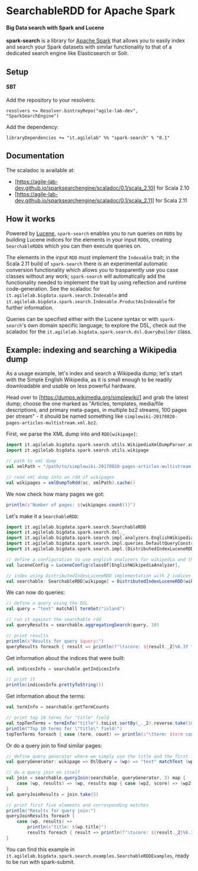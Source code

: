 # SearchableRDD for Apache Spark
#### Big Data search with Spark and Lucene

**spark-search** is a library for [Apache Spark](http://spark.apache.org/) that allows you to easily index and search your Spark datasets with similar functionality to that of a dedicated search engine like Elasticsearch or Solr.

## Setup

#### SBT

Add the repository to your resolvers:

```sbtshell
resolvers += Resolver.bintrayRepo("agile-lab-dev", "SparkSearchEngine")
```

Add the dependency:

```sbtshell
libraryDependencies += "it.agilelab" %% "spark-search" % "0.1"
```

## Documentation

The scaladoc is available at:
- [https://agile-lab-dev.github.io/sparksearchengine/scaladoc/0.1/scala_2.10] for Scala 2.10
- [https://agile-lab-dev.github.io/sparksearchengine/scaladoc/0.1/scala_2.11] for Scala 2.11

## How it works

Powered by [Lucene](http://lucene.apache.org/), `spark-search` enables you to run queries on `RDD`s by building Lucene indices for the elements in your input `RDD`s, creating `SearchableRDD`s which you can then execute queries on.

The elements in the input `RDD` must implement the `Indexable` trait; in the Scala 2.11 build of `spark-search` there is an experimental automatic conversion functionality which allows you to trasparently use you case classes without any work; `spark-search` will automatically add the functionality needed to implement the trait by using reflection and runtime code-generation. See the scaladoc for `it.agilelab.bigdata.spark.search.Indexable` and `it.agilelab.bigdata.spark.search.Indexable.ProductAsIndexable` for further information.

Queries can be specified either with the Lucene syntax or with `spark-search`'s own domain specific language; to explore the DSL, check out the scaladoc for the `it.agilelab.bigdata.spark.search.dsl.QueryBuilder` class.


## Example: indexing and searching a Wikipedia dump

As a usage example, let's index and search a Wikipedia dump; let's start with the Simple English Wikipedia, as it is small enough to be readily downloadable and usable on less powerful hardware.

Head over to [https://dumps.wikimedia.org/simplewiki/] and grab the latest dump; choose the one marked as "Articles, templates, media/file descriptions, and primary meta-pages, in multiple bz2 streams, 100 pages per stream" - it should be named something like `simplewiki-20170820-pages-articles-multistream.xml.bz2`.

First, we parse the XML dump into and `RDD[wikipage]`:

```scala
import it.agilelab.bigdata.spark.search.utils.WikipediaXmlDumpParser.xmlDumpToRdd
import it.agilelab.bigdata.spark.search.utils.wikipage

// path to xml dump
val xmlPath = "/path/to/simplewiki-20170820-pages-articles-multistream.xml"

// read xml dump into an rdd of wikipages
val wikipages = xmlDumpToRdd(sc, xmlPath).cache()
```

We now check how many pages we got:

```scala
println(s"Number of pages: ${wikipages.count()}")
```

Let's make it a `SearchableRDD`:

```scala
import it.agilelab.bigdata.spark.search.SearchableRDD
import it.agilelab.bigdata.spark.search.dsl._
import it.agilelab.bigdata.spark.search.impl.analyzers.EnglishWikipediaAnalyzer
import it.agilelab.bigdata.spark.search.impl.queries.DefaultQueryConstructor
import it.agilelab.bigdata.spark.search.impl.{DistributedIndexLuceneRDD, LuceneConfig}

// define a configuration to use english analyzers for wikipedia and the default query constructor
val luceneConfig = LuceneConfig(classOf[EnglishWikipediaAnalyzer],

// index using DistributedIndexLuceneRDD implementation with 2 indices
val searchable: SearchableRDD[wikipage] = DistributedIndexLuceneRDD(wikipages, 2, luceneConfig).cache()
```

We can now do queries:

```scala
// define a query using the DSL
val query = "text" matchAll termSet("island")

// run it against the searchable rdd
val queryResults = searchable.aggregatingSearch(query, 10)

// print results
println(s"Results for query $query:")
queryResults foreach { result => println(f"\tscore: ${result._2}%6.3f title: ${result._1.title}") }
```

Get information about the indices that were built:

```scala
val indicesInfo = searchable.getIndicesInfo

// print it
println(indicesInfo.prettyToString())
```

Get information about the terms:

```scala
val termInfo = searchable.getTermCounts

// print top 10 terms for "title" field
val topTenTerms = termInfo("title").toList.sortBy(_._2).reverse.take(10)
println("Top 10 terms for \"title\" field:")
topTenTerms foreach { case (term, count) => println(s"\tterm: $term count: $count") }
```

Or do a query join to find similar pages:

```scala
// define query generator where we simply use the title and the first few characters of the text as a query
val queryGenerator: wikipage => DslQuery = (wp) => "text" matchText (wp.title + wp.text.take(200))

// do a query join on itself
val join = searchable.queryJoin(searchable, queryGenerator, 5) map {
    case (wp, results) => (wp, results map { case (wp2, score) => (wp2.title, score) })
}
val queryJoinResults = join.take(5)

// print first five elements and corresponding matches
println("Results for query join:")
queryJoinResults foreach {
    case (wp, results) =>
        println(s"title: ${wp.title}")
        results foreach { result => println(f"\tscore: ${result._2}%6.3f title: ${result._1}") }
}
```

You can find this example in `it.agilelab.bigdata.spark.search.examples.SearchableRDDExamples`, ready to be run with spark-submit.
